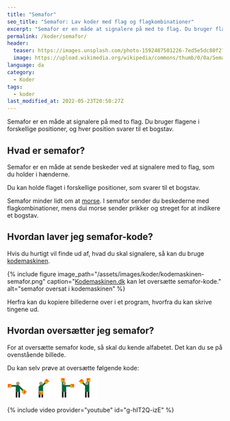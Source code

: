 ```yaml
---
title: "Semafor"
seo_title: "Semafor: Lav koder med flag og flagkombinationer"
excerpt: "Semafor er en måde at signalere på med to flag. Du bruger flagene i forskellige positioner, og hver position svarer til et bogstav."
permalink: /koder/semafor/
header:
  teaser: https://images.unsplash.com/photo-1592487501226-7ed5e5dc80f2?ixlib=rb-4.0.3&ixid=MnwxMjA3fDB8MHxwaG90by1wYWdlfHx8fGVufDB8fHx8&auto=format&fit=crop&h=300&w=400&q=10
  image: https://upload.wikimedia.org/wikipedia/commons/thumb/0/0a/Semaphore_Signals_A-Z.jpg/1280px-Semaphore_Signals_A-Z.jpg
language: da
category:
  - Koder
tags:
  - koder
last_modified_at: 2022-05-23T20:50:27Z
---
```


Semafor er en måde at signalere på med to flag. Du bruger flagene i forskellige positioner, og hver position svarer til et bogstav.

## Hvad er semafor?

Semafor er en måde at sende beskeder ved at signalere med to flag, som du holder i hænderne.

Du kan holde flaget i forskellige positioner, som svarer til et bogstav.

Semafor minder lidt om at [morse](/koder/morse/). I semafor sender du beskederne med flagkombinationer, mens dui morse sender prikker og streget for at indikere et bogstav.

## Hvordan laver jeg semafor-kode?

Hvis du hurtigt vil finde ud af, hvad du skal signalere, så kan du bruge [kodemaskinen](/kodemaskine/).

{% include figure image_path="/assets/images/koder/kodemaskinen-semafor.png" caption="[Kodemaskinen.dk](https://www.kodemaskinen.dk/) kan let oversætte semafor-kode." alt="semafor oversat i kodemaskinen" %}

Herfra kan du kopiere billederne over i et program, hvorfra du kan skrive tingene ud.

## Hvordan oversætter jeg semafor?

For at oversætte semafor kode, så skal du kende alfabetet. Det kan du se på ovenstående billede.

Du kan selv prøve at oversætte følgende kode:

![](/assets/images/koder/semafor/s.png) ![](/assets/images/koder/semafor/e.png) ![](/assets/images/koder/semafor/j.png) ![](/assets/images/koder/semafor/t.png)

{% include video provider="youtube" id="g-hIT2Q-izE" %}
